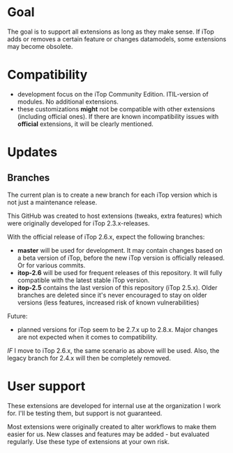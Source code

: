 


# Goal
The goal is to support all extensions as long as they make sense. 
If iTop adds or removes a certain feature or changes datamodels, some extensions may become obsolete.

# Compatibility 
* development focus on the iTop Community Edition. ITIL-version of modules. No additional extensions.
* these customizations **might** not be compatible with other extensions (including official ones). If there are known incompatibility issues with **official** extensions, it will be clearly mentioned.



# Updates

## Branches
The current plan is to create a new branch for each iTop version which is not just a maintenance release.

This GitHub was created to host extensions (tweaks, extra features) which were originally developed for iTop 2.3.x-releases. 

With the official release of iTop 2.6.x, expect the following branches:
- **master** will be used for development. It may contain changes based on a beta version of iTop, before the new iTop version is officially released. Or for various commits.
- **itop-2.6** will be used for frequent releases of this repository. It will fully compatible with the latest stable iTop version.
- **itop-2.5** contains the last version of this repository (iTop 2.5.x). Older branches are deleted since it's never encouraged to stay on older versions (less features, increased risk of known vulnerabilities) 


Future:
- planned versions for iTop seem to be 2.7.x up to 2.8.x. Major changes are not expected when it comes to compatibility.

*IF* I move to iTop 2.6.x, the same scenario as above will be used. 
Also, the legacy branch for 2.4.x will then be completely removed.


# User support
These extensions are developed for internal use at the organization I work for.
I'll be testing them, but support is not guaranteed.

Most extensions were originally created to alter workflows to make them easier for us.
New classes and features may be added - but evaluated regularly. Use these type of extensions at your own risk.

 

